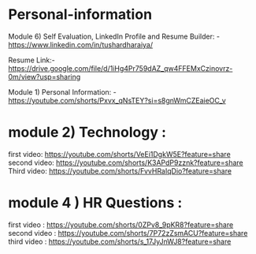 # Personal-information
Module 6) Self Evaluation, LinkedIn Profile and Resume Builder: - https://www.linkedin.com/in/tushardharaiya/

Resume Link:- https://drive.google.com/file/d/1iHg4Pr759dAZ_qw4FFEMxCzinovrz-0m/view?usp=sharing

Module 1) Personal Information: -  https://youtube.com/shorts/Pxvx_qNsTEY?si=s8gnWmCZEaieOC_v

# module 2) Technology :
 first video:  https://youtube.com/shorts/VeEi1DgkW5E?feature=share
 second video: https://youtube.com/shorts/K3APdP9zznk?feature=share
 Third video: https://youtube.com/shorts/FvvHRaIqDio?feature=share

 # module 4 ) HR Questions : 
 first video : https://youtube.com/shorts/0ZPv8_9pKR8?feature=share
 second video : https://youtube.com/shorts/7P72zZsmACU?feature=share
 third video : https://youtube.com/shorts/s_17JyJnWJ8?feature=share
